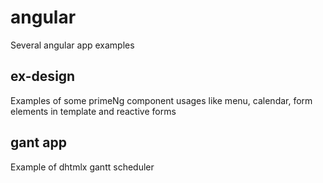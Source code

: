 # angular
Several angular app examples
## ex-design
Examples of some primeNg component usages like menu, calendar, form elements in template and reactive forms
## gant app
Example of dhtmlx gantt scheduler
